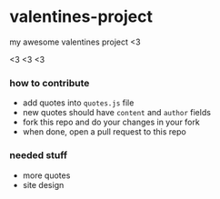 # valentines-project
my awesome valentines project &lt;3


<3 <3 <3


### how to contribute

- add quotes into `quotes.js` file
- new quotes should have `content` and `author` fields
- fork this repo and do your changes in your fork
- when done, open a pull request to this repo


### needed stuff

- more quotes
- site design
